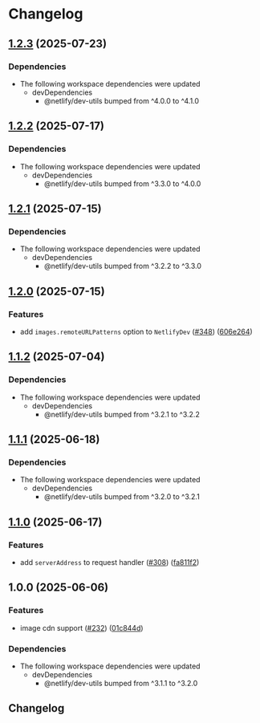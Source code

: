 # Changelog

## [1.2.3](https://github.com/netlify/primitives/compare/images-v1.2.2...images-v1.2.3) (2025-07-23)


### Dependencies

* The following workspace dependencies were updated
  * devDependencies
    * @netlify/dev-utils bumped from ^4.0.0 to ^4.1.0

## [1.2.2](https://github.com/netlify/primitives/compare/images-v1.2.1...images-v1.2.2) (2025-07-17)


### Dependencies

* The following workspace dependencies were updated
  * devDependencies
    * @netlify/dev-utils bumped from ^3.3.0 to ^4.0.0

## [1.2.1](https://github.com/netlify/primitives/compare/images-v1.2.0...images-v1.2.1) (2025-07-15)


### Dependencies

* The following workspace dependencies were updated
  * devDependencies
    * @netlify/dev-utils bumped from ^3.2.2 to ^3.3.0

## [1.2.0](https://github.com/netlify/primitives/compare/images-v1.1.2...images-v1.2.0) (2025-07-15)


### Features

* add `images.remoteURLPatterns` option to `NetlifyDev` ([#348](https://github.com/netlify/primitives/issues/348)) ([606e264](https://github.com/netlify/primitives/commit/606e26475c88a47f41929c5548820f2886094b3a))

## [1.1.2](https://github.com/netlify/primitives/compare/images-v1.1.1...images-v1.1.2) (2025-07-04)


### Dependencies

* The following workspace dependencies were updated
  * devDependencies
    * @netlify/dev-utils bumped from ^3.2.1 to ^3.2.2

## [1.1.1](https://github.com/netlify/primitives/compare/images-v1.1.0...images-v1.1.1) (2025-06-18)


### Dependencies

* The following workspace dependencies were updated
  * devDependencies
    * @netlify/dev-utils bumped from ^3.2.0 to ^3.2.1

## [1.1.0](https://github.com/netlify/primitives/compare/images-v1.0.0...images-v1.1.0) (2025-06-17)


### Features

* add `serverAddress` to request handler ([#308](https://github.com/netlify/primitives/issues/308)) ([fa811f2](https://github.com/netlify/primitives/commit/fa811f24d473d471108f560abc484d17ea11bd70))

## 1.0.0 (2025-06-06)


### Features

* image cdn support ([#232](https://github.com/netlify/primitives/issues/232)) ([01c844d](https://github.com/netlify/primitives/commit/01c844d82a27a9812be7634219d9bdc69a128985))


### Dependencies

* The following workspace dependencies were updated
  * devDependencies
    * @netlify/dev-utils bumped from ^3.1.1 to ^3.2.0

## Changelog
